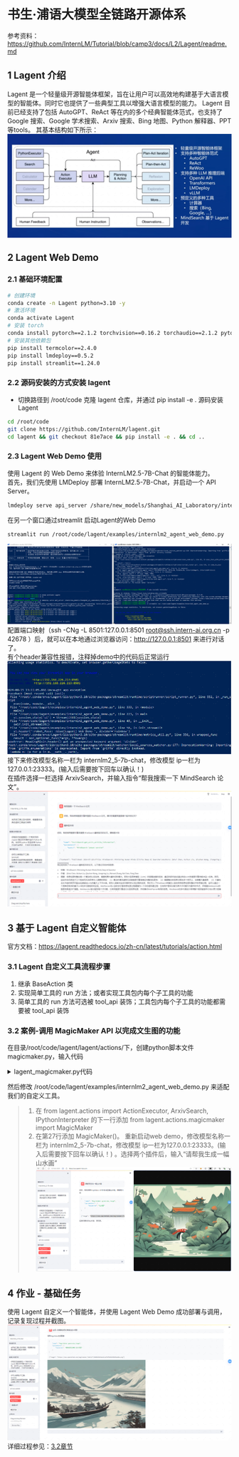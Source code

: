 # 书生·浦语大模型全链路开源体系
参考资料：https://github.com/InternLM/Tutorial/blob/camp3/docs/L2/Lagent/readme.md

## 1 Lagent 介绍
Lagent 是一个轻量级开源智能体框架，旨在让用户可以高效地构建基于大语言模型的智能体。同时它也提供了一些典型工具以增强大语言模型的能力。
Lagent 目前已经支持了包括 AutoGPT、ReAct 等在内的多个经典智能体范式，也支持了Google 搜索、Google 学术搜索、Arxiv 搜索、Bing 地图、Python 解释器、PPT等tools。
其基本结构如下所示：
![alt text](img2/Lagent基本结构.png)

## 2 Lagent Web Demo
### 2.1 基础环境配置
```bash
# 创建环境
conda create -n Lagent python=3.10 -y
# 激活环境
conda activate Lagent
# 安装 torch
conda install pytorch==2.1.2 torchvision==0.16.2 torchaudio==2.1.2 pytorch-cuda=12.1 -c pytorch -c nvidia -y
# 安装其他依赖包
pip install termcolor==2.4.0
pip install lmdeploy==0.5.2
pip install streamlit==1.24.0
```
### 2.2 源码安装的方式安装 lagent
- 切换路径到 /root/code 克隆 lagent 仓库，并通过 pip install -e . 源码安装 Lagent
```bash
cd /root/code
git clone https://github.com/InternLM/lagent.git
cd lagent && git checkout 81e7ace && pip install -e . && cd ..
```

### 2.3 Lagent Web Demo 使用
使用 Lagent 的 Web Demo 来体验 InternLM2.5-7B-Chat 的智能体能力。  
首先，我们先使用 LMDeploy 部署 InternLM2.5-7B-Chat，并启动一个 API Server。
```bash
lmdeploy serve api_server /share/new_models/Shanghai_AI_Laboratory/internlm2_5-7b-chat --model-name internlm2_5-7b-chat
```
在另一个窗口通过streamlit 启动Lagent的Web Demo
```bash
streamlit run /root/code/lagent/examples/internlm2_agent_web_demo.py
```
![alt text](img2/启动大模型服务及webdemo.png)
配置端口映射（ssh -CNg -L 8501:127.0.0.1:8501 root@ssh.intern-ai.org.cn -p 42678 ）后，就可以在本地通过浏览器访问：http://127.0.0.1:8501 来进行对话了。  
有个header兼容性报错，注释掉demo中的代码后正常运行
![alt text](img2/webdemo的header兼容性报错.png)
接下来修改模型名称一栏为 internlm2_5-7b-chat，修改模型 ip一栏为127.0.0.1:23333。(输入后需要按下回车以确认！)  
在插件选择一栏选择 ArxivSearch，并输入指令“帮我搜索一下 MindSearch 论文”。
![alt text](img2/使用插件%20ArxivSearch搜索论文.png)

## 3 基于 Lagent 自定义智能体
官方文档：https://lagent.readthedocs.io/zh-cn/latest/tutorials/action.html
### 3.1 Lagent 自定义工具流程步骤
1. 继承 BaseAction 类
2. 实现简单工具的 run 方法；或者实现工具包内每个子工具的功能
3. 简单工具的 run 方法可选被 tool_api 装饰；工具包内每个子工具的功能都需要被 tool_api 装饰
### 3.2 案例-调用 MagicMaker API 以完成文生图的功能
在目录/root/code/lagent/lagent/actions/下，创建python脚本文件magicmaker.py，输入代码
<details>
    <summary>lagent_magicmaker.py代码</summary>
    ```python
        import json
        import requests

        from lagent.actions.base_action import BaseAction, tool_api
        from lagent.actions.parser import BaseParser, JsonParser
        from lagent.schema import ActionReturn, ActionStatusCode


        class MagicMaker(BaseAction):
            styles_option = [
                'dongman',  # 动漫
                'guofeng',  # 国风
                'xieshi',   # 写实
                'youhua',   # 油画
                'manghe',   # 盲盒
            ]
            aspect_ratio_options = [
                '16:9', '4:3', '3:2', '1:1',
                '2:3', '3:4', '9:16'
            ]

            def __init__(self,
                        style='guofeng',
                        aspect_ratio='4:3'):
                super().__init__()
                if style in self.styles_option:
                    self.style = style
                else:
                    raise ValueError(f'The style must be one of {self.styles_option}')
                
                if aspect_ratio in self.aspect_ratio_options:
                    self.aspect_ratio = aspect_ratio
                else:
                    raise ValueError(f'The aspect ratio must be one of {aspect_ratio}')
            
            @tool_api
            def generate_image(self, keywords: str) -> dict:
                """Run magicmaker and get the generated image according to the keywords.

                Args:
                    keywords (:class:`str`): the keywords to generate image

                Returns:
                    :class:`dict`: the generated image
                        * image (str): path to the generated image
                """
                try:
                    response = requests.post(
                        url='https://magicmaker.openxlab.org.cn/gw/edit-anything/api/v1/bff/sd/generate',
                        data=json.dumps({
                            "official": True,
                            "prompt": keywords,
                            "style": self.style,
                            "poseT": False,
                            "aspectRatio": self.aspect_ratio
                        }),
                        headers={'content-type': 'application/json'}
                    )
                except Exception as exc:
                    return ActionReturn(
                        errmsg=f'MagicMaker exception: {exc}',
                        state=ActionStatusCode.HTTP_ERROR)
                image_url = response.json()['data']['imgUrl']
                return {'image': image_url}
    ```
</details>

然后修改 /root/code/lagent/examples/internlm2_agent_web_demo.py 来适配我们的自定义工具。
>1. 在 from lagent.actions import ActionExecutor, ArxivSearch, IPythonInterpreter 的下一行添加 from lagent.actions.magicmaker import MagicMaker
>2. 在第27行添加 MagicMaker()。
重新启动web demo，修改模型名称一栏为 internlm2_5-7b-chat，修改模型 ip一栏为127.0.0.1:23333。(输入后需要按下回车以确认！)  。选择两个插件后，输入“请帮我生成一幅山水画”
![alt text](img2/生成一幅山水画.png)

## 4 作业 - 基础任务
使用 Lagent 自定义一个智能体，并使用 Lagent Web Demo 成功部署与调用，记录复现过程并截图。
![alt text](img2/生成一张朝鲜战场长津湖的战斗场面.png)
详细过程参见：[3.2章节](#32-案例-调用-magicmaker-api-以完成文生图的功能)


